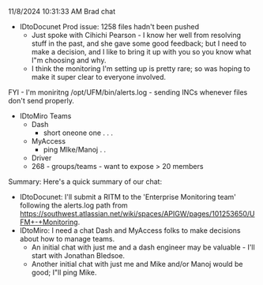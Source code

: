 


11/8/2024 10:31:33 AM
Brad chat
 - IDtoDocunet
  Prod issue: 1258 files hadn't been pushed
   - Just spoke with Cihichi Pearson - I know her well from resolving stuff in the past, and she gave some good feedback; but I need to make a decision, and I like to bring it up with you so you know what I"m choosing and why.
   - I think the monitoring I'm setting up is pretty rare; so was hoping to make it super clear to everyone involved.

FYI   - I'm moniritng /opt/UFM/bin/alerts.log - sending INCs whenever files don't send properly.



 - IDtoMiro Teams
     - Dash
       - short oneone one . . .
     - MyAccess
       - ping MIke/Manoj . .
     - Driver
     - 268 - groups/teams - want to expose > 20 members

Summary:
Here's a quick summary of our chat:

 - IDtoDocunet: I'll submit a RITM to the 'Enterprise Monitoring team' following the alerts.log path from https://southwest.atlassian.net/wiki/spaces/APIGW/pages/101253650/UFM+-+Monitoring.
 - IDtoMiro: I need a chat Dash and MyAccess folks to make decisions about how to manage teams.
   - An initial chat with just me and a dash engineer may be valuable - I'll start with Jonathan Bledsoe.
   - Another initial chat with just me and Mike and/or Manoj would be good; I"ll ping Mike.


